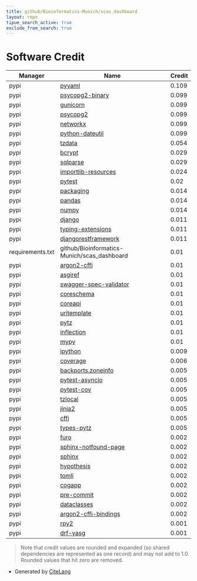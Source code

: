 ```yaml
---
title: github/Bioinformatics-Munich/scas_dashboard
layout: repo
tipue_search_active: true
exclude_from_search: true
---
```

# Software Credit

|Manager|Name|Credit|
|-------|----|------|
|pypi|[pyyaml](https://pyyaml.org/)|0.109|
|pypi|[psycopg2-binary](https://psycopg.org/)|0.099|
|pypi|[gunicorn](https://gunicorn.org)|0.099|
|pypi|[psycopg2](https://psycopg.org/)|0.099|
|pypi|[networkx](https://networkx.org/)|0.099|
|pypi|[python-dateutil](https://github.com/dateutil/dateutil)|0.099|
|pypi|[tzdata](https://github.com/python/tzdata)|0.054|
|pypi|[bcrypt](https://github.com/pyca/bcrypt/)|0.029|
|pypi|[sqlparse](https://github.com/andialbrecht/sqlparse)|0.029|
|pypi|[importlib-resources](https://pypi.org/project/importlib-resources)|0.024|
|pypi|[pytest](https://pypi.org/project/pytest)|0.02|
|pypi|[packaging](https://pypi.org/project/packaging)|0.014|
|pypi|[pandas](https://pypi.org/project/pandas)|0.014|
|pypi|[numpy](https://pypi.org/project/numpy)|0.014|
|pypi|[django](https://www.djangoproject.com/)|0.011|
|pypi|[typing-extensions](https://pypi.org/project/typing-extensions)|0.011|
|pypi|[djangorestframework](https://www.django-rest-framework.org/)|0.011|
|requirements.txt|github/Bioinformatics-Munich/scas_dashboard|0.01|
|pypi|[argon2-cffi](https://argon2-cffi.readthedocs.io/)|0.01|
|pypi|[asgiref](https://github.com/django/asgiref/)|0.01|
|pypi|[swagger-spec-validator](https://pypi.org/project/swagger-spec-validator)|0.01|
|pypi|[coreschema](https://pypi.org/project/coreschema)|0.01|
|pypi|[coreapi](https://pypi.org/project/coreapi)|0.01|
|pypi|[uritemplate](https://pypi.org/project/uritemplate)|0.01|
|pypi|[pytz](https://pypi.org/project/pytz)|0.01|
|pypi|[inflection](https://pypi.org/project/inflection)|0.01|
|pypi|[mypy](http://www.mypy-lang.org/)|0.01|
|pypi|[ipython](https://pypi.org/project/ipython)|0.009|
|pypi|[coverage](https://pypi.org/project/coverage)|0.006|
|pypi|[backports.zoneinfo](https://github.com/pganssle/zoneinfo)|0.005|
|pypi|[pytest-asyncio](https://pypi.org/project/pytest-asyncio)|0.005|
|pypi|[pytest-cov](https://pypi.org/project/pytest-cov)|0.005|
|pypi|[tzlocal](https://pypi.org/project/tzlocal)|0.005|
|pypi|[jinja2](https://pypi.org/project/jinja2)|0.005|
|pypi|[cffi](https://pypi.org/project/cffi)|0.005|
|pypi|[types-pytz](https://pypi.org/project/types-pytz)|0.005|
|pypi|[furo](https://pypi.org/project/furo)|0.002|
|pypi|[sphinx-notfound-page](https://pypi.org/project/sphinx-notfound-page)|0.002|
|pypi|[sphinx](https://pypi.org/project/sphinx)|0.002|
|pypi|[hypothesis](https://pypi.org/project/hypothesis)|0.002|
|pypi|[tomli](https://pypi.org/project/tomli)|0.002|
|pypi|[cogapp](https://pypi.org/project/cogapp)|0.002|
|pypi|[pre-commit](https://pypi.org/project/pre-commit)|0.002|
|pypi|[dataclasses](https://pypi.org/project/dataclasses)|0.002|
|pypi|[argon2-cffi-bindings](https://pypi.org/project/argon2-cffi-bindings)|0.002|
|pypi|[rpy2](https://rpy2.github.io)|0.001|
|pypi|[drf-yasg](https://github.com/axnsan12/drf-yasg)|0.001|


> Note that credit values are rounded and expanded (so shared dependencies are represented as one record) and may not add to 1.0. Rounded values that hit zero are removed.


- Generated by [CiteLang](https://github.com/vsoch/citelang)
